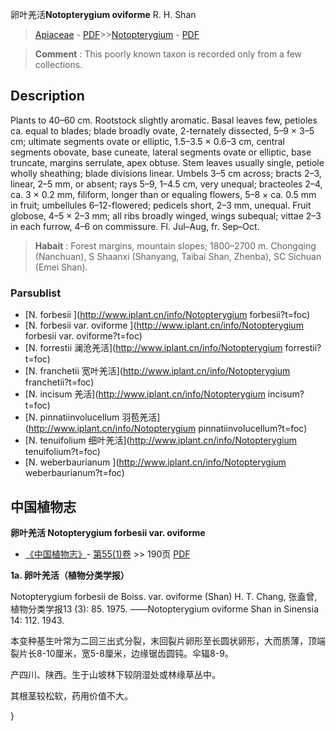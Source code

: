 卵叶羌活**Notopterygium oviforme** R. H. Shan

> [Apiaceae](http://www.iplant.cn/info/Apiaceae?t=foc) - [PDF](http://www.iplant.cn/foc/pdf/Apiaceae.pdf)>>[Notopterygium](http://www.iplant.cn/info/Notopterygium?t=foc) - [PDF](http://www.iplant.cn/foc/pdf/Notopterygium.pdf)


> **Comment** : 
> This poorly known taxon is recorded only from a few collections.

## Description

Plants to 40–60 cm. Rootstock slightly aromatic. Basal leaves few, petioles ca. equal to blades; blade broadly ovate, 2-ternately dissected, 5–9 × 3–5 cm; ultimate segments ovate or elliptic, 1.5–3.5 × 0.6–3 cm, central segments obovate, base cuneate, lateral segments ovate or elliptic, base truncate, margins serrulate, apex obtuse. Stem leaves usually single, petiole wholly sheathing; blade divisions linear. Umbels 3–5 cm across; bracts 2–3, linear, 2–5 mm, or absent; rays 5–9, 1–4.5 cm, very unequal; bracteoles 2–4, ca. 3 × 0.2 mm, filiform, longer than or equaling flowers, 5–8 × ca. 0.5 mm in fruit; umbellules 6–12-flowered; pedicels short, 2–3 mm, unequal. Fruit globose, 4–5 × 2–3 mm; all ribs broadly winged, wings subequal; vittae 2–3 in each furrow, 4–6 on commissure. Fl. Jul–Aug, fr. Sep–Oct.


> **Habait** : 
> Forest margins, mountain slopes; 1800–2700 m. Chongqing (Nanchuan), S Shaanxi (Shanyang, Taibai Shan, Zhenba), SC Sichuan (Emei Shan).



### Parsublist

* [N.  forbesii  ](http://www.iplant.cn/info/Notopterygium forbesii?t=foc)
* [N.  forbesii var. oviforme  ](http://www.iplant.cn/info/Notopterygium forbesii var. oviforme?t=foc)
* [N.  forrestii  澜沧羌活](http://www.iplant.cn/info/Notopterygium forrestii?t=foc)
* [N.  franchetii  宽叶羌活](http://www.iplant.cn/info/Notopterygium franchetii?t=foc)
* [N.  incisum  羌活](http://www.iplant.cn/info/Notopterygium incisum?t=foc)
* [N.  pinnatiinvolucellum  羽苞羌活](http://www.iplant.cn/info/Notopterygium pinnatiinvolucellum?t=foc)
* [N.  tenuifolium  细叶羌活](http://www.iplant.cn/info/Notopterygium tenuifolium?t=foc)
* [N.  weberbaurianum  ](http://www.iplant.cn/info/Notopterygium weberbaurianum?t=foc)

## 中国植物志



**卵叶羌活 Notopterygium forbesii var. oviforme**

* [《中国植物志》](http://www.iplant.cn/frps)- [第55(1)卷](http://www.iplant.cn/frps/vol/55(1)) >> 190页 [PDF](http://www.iplant.cn/frps/pdf/55(1)/190.PDF)


**1a. 卵叶羌活（植物分类学报）**

Notopterygium forbesii de Boiss. var. oviforme (Shan) H. T. Chang, 张盍曾, 植物分类学报13 (3): 85. 1975. ——Notopterygium oviforme Shan in Sinensia 14: 112. 1943.

本变种基生叶常为二回三出式分裂，末回裂片卵形至长圆状卵形，大而质薄，顶端裂片长8-10厘米，宽5-8厘米，边缘锯齿圆钝。伞辐8-9。

产四川、陕西。生于山坡林下较阴湿处或林缘草丛中。

其根茎较松软，药用价值不大。



}